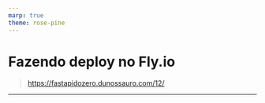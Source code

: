```yaml
---
marp: true
theme: rose-pine
---
```


# Fazendo deploy no Fly.io

> https://fastapidozero.dunossauro.com/12/

---

<script src="https://cdn.jsdelivr.net/npm/mermaid@10.9.1/dist/mermaid.min.js"></script>
<script>mermaid.initialize({startOnLoad:true,theme:'dark'});</script>
 
